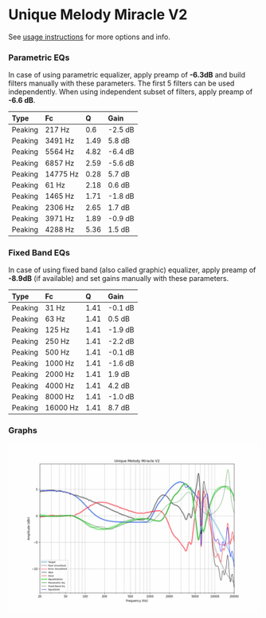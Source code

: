 # Unique Melody Miracle V2
See [usage instructions](https://github.com/jaakkopasanen/AutoEq#usage) for more options and info.

### Parametric EQs
In case of using parametric equalizer, apply preamp of **-6.3dB** and build filters manually
with these parameters. The first 5 filters can be used independently.
When using independent subset of filters, apply preamp of **-6.6 dB**.

| Type    | Fc       |    Q | Gain    |
|:--------|:---------|:-----|:--------|
| Peaking | 217 Hz   | 0.6  | -2.5 dB |
| Peaking | 3491 Hz  | 1.49 | 5.8 dB  |
| Peaking | 5564 Hz  | 4.82 | -6.4 dB |
| Peaking | 6857 Hz  | 2.59 | -5.6 dB |
| Peaking | 14775 Hz | 0.28 | 5.7 dB  |
| Peaking | 61 Hz    | 2.18 | 0.6 dB  |
| Peaking | 1465 Hz  | 1.71 | -1.8 dB |
| Peaking | 2306 Hz  | 2.65 | 1.7 dB  |
| Peaking | 3971 Hz  | 1.89 | -0.9 dB |
| Peaking | 4288 Hz  | 5.36 | 1.5 dB  |

### Fixed Band EQs
In case of using fixed band (also called graphic) equalizer, apply preamp of **-8.9dB**
(if available) and set gains manually with these parameters.

| Type    | Fc       |    Q | Gain    |
|:--------|:---------|:-----|:--------|
| Peaking | 31 Hz    | 1.41 | -0.1 dB |
| Peaking | 63 Hz    | 1.41 | 0.5 dB  |
| Peaking | 125 Hz   | 1.41 | -1.9 dB |
| Peaking | 250 Hz   | 1.41 | -2.2 dB |
| Peaking | 500 Hz   | 1.41 | -0.1 dB |
| Peaking | 1000 Hz  | 1.41 | -1.6 dB |
| Peaking | 2000 Hz  | 1.41 | 1.9 dB  |
| Peaking | 4000 Hz  | 1.41 | 4.2 dB  |
| Peaking | 8000 Hz  | 1.41 | -1.0 dB |
| Peaking | 16000 Hz | 1.41 | 8.7 dB  |

### Graphs
![](./Unique%20Melody%20Miracle%20V2.png)